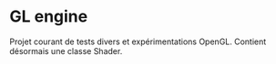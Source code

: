 # GL engine

Projet courant de tests divers et expérimentations OpenGL.
Contient désormais une classe Shader.
